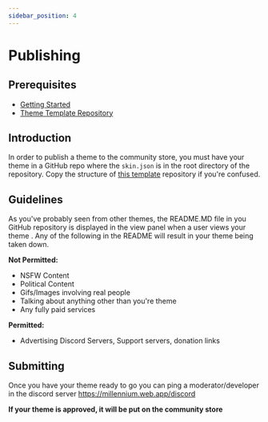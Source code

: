 ```yaml
---
sidebar_position: 4
---
```


# Publishing

## Prerequisites

- [Getting Started](https://github.com/SteamClientHomebrew/Millennium/wiki/Creating-Themes)
- [Theme Template Repository](https://github.com/SteamClientHomebrew/Millennium/tree/main/examples/theme)

## Introduction

In order to publish a theme to the community store, you must have your theme in a GitHub repo where the `skin.json` is in the root directory of the repository. Copy the structure of [this template](https://github.com/SteamClientHomebrew/Millennium/tree/main/examples/theme) repository if you're confused.

## Guidelines

As you've probably seen from other themes, the README.MD file in you GitHub repository is displayed in the view panel when a user views your theme
. Any of the following in the README will result in your theme being taken down.

**Not Permitted:**

- NSFW Content
- Political Content
- Gifs/Images involving real people
- Talking about anything other than you're theme
- Any fully paid services

**Permitted:**

- Advertising Discord Servers, Support servers, donation links

## Submitting

Once you have your theme ready to go you can ping a moderator/developer in the discord server
https://millennium.web.app/discord

**If your theme is approved, it will be put on the community store**
